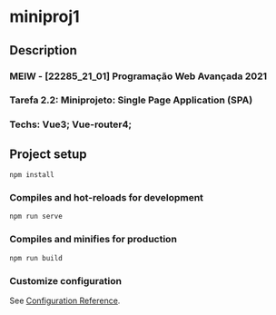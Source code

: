 # miniproj1

## Description

### MEIW - [22285_21_01] Programação Web Avançada 2021
### Tarefa 2.2: Miniprojeto: Single Page Application (SPA)
### Techs: Vue3; Vue-router4;

## Project setup
```
npm install
```

### Compiles and hot-reloads for development
```
npm run serve
```

### Compiles and minifies for production
```
npm run build
```

### Customize configuration
See [Configuration Reference](https://cli.vuejs.org/config/).
